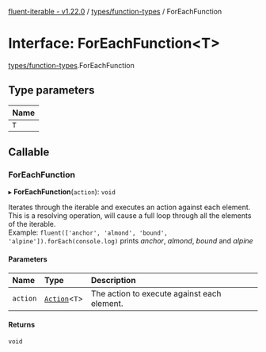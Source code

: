 [fluent-iterable - v1.22.0](../README.md) / [types/function-types](../modules/types_function_types.md) / ForEachFunction

# Interface: ForEachFunction<T\>

[types/function-types](../modules/types_function_types.md).ForEachFunction

## Type parameters

| Name |
| :------ |
| `T` |

## Callable

### ForEachFunction

▸ **ForEachFunction**(`action`): `void`

Iterates through the iterable and executes an action against each element. This is a resolving operation, will cause a full loop through all the elements of the iterable.<br>
  Example: `fluent(['anchor', 'almond', 'bound', 'alpine']).forEach(console.log)` prints *anchor*, *almond*, *bound* and *alpine*

#### Parameters

| Name | Type | Description |
| :------ | :------ | :------ |
| `action` | [`Action`](index.Action.md)<`T`\> | The action to execute against each element. |

#### Returns

`void`
